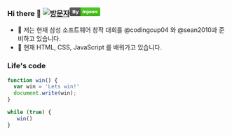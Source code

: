 ### Hi there 👋  [![방문자](https://hits.seeyoufarm.com/api/count/incr/badge.svg?url=https%3A%2F%2Fgithub.com%2Finjoon5)](https://GitHub.com/injoon5/)<svg xmlns="http://www.w3.org/2000/svg" xmlns:xlink="http://www.w3.org/1999/xlink" width="70" height="20" role="img" aria-label="By: Injoon"><title>By: Injoon</title><linearGradient id="s" x2="0" y2="100%"><stop offset="0" stop-color="#bbb" stop-opacity=".1"/><stop offset="1" stop-opacity=".1"/></linearGradient><clipPath id="r"><rect width="70" height="20" rx="3" fill="#fff"/></clipPath><g clip-path="url(#r)"><rect width="25" height="20" fill="#555"/><rect x="25" width="45" height="20" fill="#4c1"/><rect width="70" height="20" fill="url(#s)"/></g><g fill="#fff" text-anchor="middle" font-family="Verdana,Geneva,DejaVu Sans,sans-serif" text-rendering="geometricPrecision" font-size="110"><text aria-hidden="true" x="135" y="150" fill="#010101" fill-opacity=".3" transform="scale(.1)" textLength="150">By</text><text x="135" y="140" transform="scale(.1)" fill="#fff" textLength="150">By</text><text aria-hidden="true" x="465" y="150" fill="#010101" fill-opacity=".3" transform="scale(.1)" textLength="350">Injoon</text><text x="465" y="140" transform="scale(.1)" fill="#fff" textLength="350">Injoon</text></g></svg>
- 🔭 저는 현재 삼성 소프트웨어 창작 대회를 @codingcup04 와 
     @sean2010과 준비하고 있습니다. 
- 🌱 현재 HTML, CSS, JavaScript 를 배워가고 있습니다.

### Life's code

```javascript
function win() {
  var win = 'Lets win!'
  document.write(win);
}

while (true) {
   win()
}
```

 

